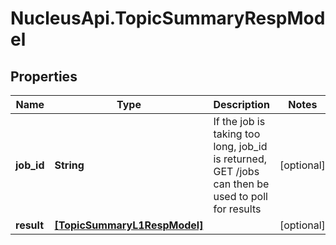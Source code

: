 # NucleusApi.TopicSummaryRespModel

## Properties
Name | Type | Description | Notes
------------ | ------------- | ------------- | -------------
**job_id** | **String** | If the job is taking too long, job_id is returned, GET /jobs can then be used to poll for results | [optional] 
**result** | [**[TopicSummaryL1RespModel]**](TopicSummaryL1RespModel.md) |  | [optional] 


